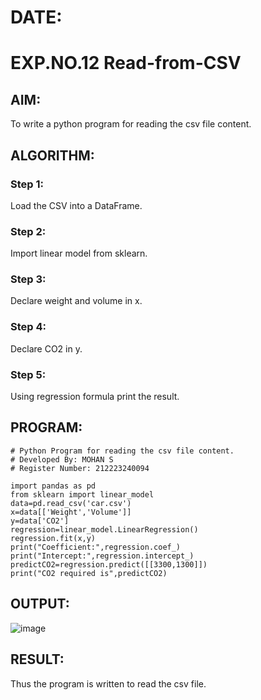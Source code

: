 # DATE: 
# EXP.NO.12 Read-from-CSV

## AIM:
To write a python program for reading the csv file content.

## ALGORITHM:
### Step 1:
Load the CSV into a DataFrame.
### Step 2:
Import linear model from sklearn.
### Step 3:
Declare weight and volume in x.
### Step 4:
Declare CO2 in y.
### Step 5:
Using regression formula print the result.

## PROGRAM:
```
# Python Program for reading the csv file content.
# Developed By: MOHAN S
# Register Number: 212223240094

import pandas as pd
from sklearn import linear_model
data=pd.read_csv('car.csv')
x=data[['Weight','Volume']]
y=data['CO2']
regression=linear_model.LinearRegression()
regression.fit(x,y)
print("Coefficient:",regression.coef_)
print("Intercept:",regression.intercept_)
predictCO2=regression.predict([[3300,1300]])
print("CO2 required is",predictCO2)
```
## OUTPUT:
![image](https://github.com/user-attachments/assets/483aee8c-70ce-409b-a845-aff104c1339e)

## RESULT:
Thus the program is written to read the csv file.
